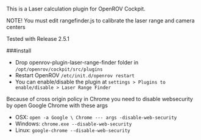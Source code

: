This is a Laser calculation plugin for OpenROV Cockpit.

NOTE! You must edit rangefinder.js to calibrate the laser range and camera centers

Tested with Release 2.5.1


###install
* Drop openrov-plugin-laser-range-finder folder in ```/opt/openrov/cockpit/src/plugins```
* Restart OpenROV ```/etc/init.d/openrov restart```
* You can enable/disable the plugin at ```settings > Plugins to enable/disable > Laser Range Finder```

Because of cross origin policy in Chrome you need to disable websecurity by open Google Chrome with these args
* OSX: ```open -a Google \ Chrome --- args -disable-web-security```
* Windows: ```chrome.exe --disable-web-security```
* Linux: ```google-chrome --disable-web-security```

